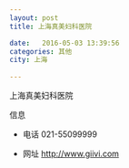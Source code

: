 ```yaml
--- 
layout: post 
title: 上海真美妇科医院

date:   2016-05-03 13:39:56 
categories: 其他  
city: 上海
  
--- 
```

   
上海真美妇科医院

信息
 - 电话 021-55099999

 - 网址 http://www.giivi.com


